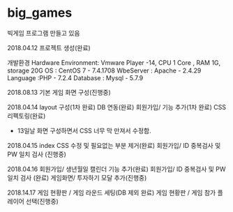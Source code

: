 # big_games
빅게임 프로그램 만들고 있음

2018.04.12
프로젝트 생성(완료)

개발환경
Hardware Environment: Vmware Player -14, CPU 1 Core , RAM 1G, storage 20G
OS : CentOS 7 - 7.4.1708
WbeServer : Apache - 2.4.29
Language :PHP - 7.2.4
Database : Mysql - 5.7.9


2018.08.13
기본 게임 화면 구성(진행중)

2018.04.14 
layout 구성(1차 완료)
DB 연동(완료)
회원가입/  기능 추가(1차 완료)
CSS 리펙토링(완료)
 - 13일날 화면 구성하면서 CSS 너무 막 만져서 수정함.

2018.04.15
index CSS 수정 및 필요없는 부분 제거(완료)
회원가입/ ID 중복검사 및 PW 일치 검사 (진행중)

2018.04.16
회원가입/ 생년월일 캘린더 기능 추가(완료)
회원가입/ ID 중복검사 및 PW 일치 검사 (완료)
게임화면/ 투자하기 모달 추가(진행중)

2018.14.17
게임 현황판 / 게임 라운드 세팅(DB 제외 완료)
게임 현황판 / 게임 참가 플레이어 선택(진행중)